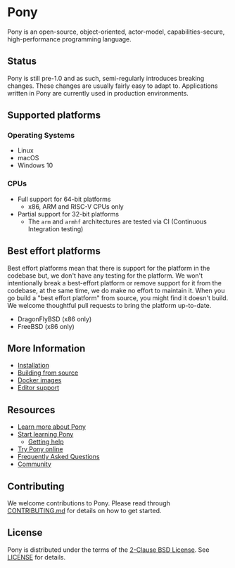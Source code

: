 # Pony

Pony is an open-source, object-oriented, actor-model, capabilities-secure, high-performance programming language.

## Status

Pony is still pre-1.0 and as such, semi-regularly introduces breaking changes. These changes are usually fairly easy to adapt to. Applications written in Pony are currently used in production environments.

## Supported platforms

### Operating Systems

* Linux
* macOS
* Windows 10

### CPUs

* Full support for 64-bit platforms
  * x86, ARM and RISC-V CPUs only
* Partial support for 32-bit platforms
  * The `arm` and `armhf` architectures are tested via CI (Continuous
    Integration testing)

## Best effort platforms

Best effort platforms mean that there is support for the platform in the codebase but, we don't have any testing for the platform. We won't intentionally break a best-effort platform or remove support for it from the codebase, at the same time, we do make no effort to maintain it. When you go build a "best effort platform" from source, you might find it doesn't build. We welcome thoughtful pull requests to bring the platform up-to-date.

* DragonFlyBSD (x86 only)
* FreeBSD (x86 only)

## More Information

* [Installation](INSTALL.md)
* [Building from source](BUILD.md)
* [Docker images](INSTALL_DOCKER.md)
* [Editor support](EDITORS.md)

## Resources

* [Learn more about Pony](https://www.ponylang.io/discover/)
* [Start learning Pony](https://www.ponylang.io/learn/)
  * [Getting help](https://www.ponylang.io/learn/#getting-help)
* [Try Pony online](https://playground.ponylang.io)
* [Frequently Asked Questions](https://www.ponylang.io/faq/)
* [Community](https://www.ponylang.io/community/)

## Contributing

We welcome contributions to Pony. Please read through [CONTRIBUTING.md](CONTRIBUTING.md) for details on how to get started.

## License

Pony is distributed under the terms of the [2-Clause BSD License](https://opensource.org/licenses/BSD-2-Clause). See [LICENSE](LICENSE) for details.
